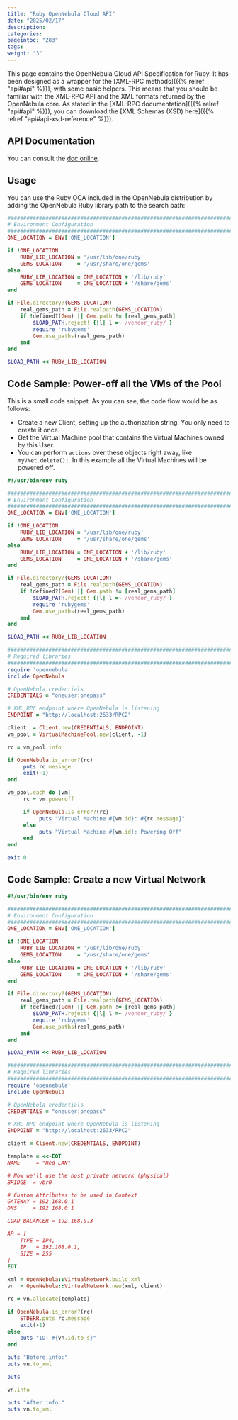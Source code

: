 ```yaml
---
title: "Ruby OpenNebula Cloud API"
date: "2025/02/17"
description:
categories:
pageintoc: "283"
tags:
weight: "3"
---
```


<a id="ruby"></a>

<!--# Ruby OpenNebula Cloud API -->

This page contains the OpenNebula Cloud API Specification for Ruby. It has been designed as a wrapper for the [XML-RPC methods]({{% relref "api#api" %}}), with some basic helpers. This means that you should be familiar with the XML-RPC API and the XML formats returned by the OpenNebula core. As stated in the [XML-RPC documentation]({{% relref "api#api" %}}), you can download the [XML Schemas (XSD) here]({{% relref "api#api-xsd-reference" %}}).

## API Documentation

You can consult the [doc online](https://docs.opennebula.io/doc/6.4/oca/ruby/).

## Usage

You can use the Ruby OCA included in the OpenNebula distribution by adding the OpenNebula Ruby library path to the search path:

```ruby
############################################################################
# Environment Configuration
############################################################################
ONE_LOCATION = ENV['ONE_LOCATION']

if !ONE_LOCATION
    RUBY_LIB_LOCATION = '/usr/lib/one/ruby'
    GEMS_LOCATION     = '/usr/share/one/gems'
else
    RUBY_LIB_LOCATION = ONE_LOCATION + '/lib/ruby'
    GEMS_LOCATION     = ONE_LOCATION + '/share/gems'
end

if File.directory?(GEMS_LOCATION)
    real_gems_path = File.realpath(GEMS_LOCATION)
    if !defined?(Gem) || Gem.path != [real_gems_path]
        $LOAD_PATH.reject! {|l| l =~ /vendor_ruby/ }
        require 'rubygems'
        Gem.use_paths(real_gems_path)
    end
end

$LOAD_PATH << RUBY_LIB_LOCATION
```

## Code Sample: Power-off all the VMs of the Pool

This is a small code snippet. As you can see, the code flow would be as follows:

* Create a new Client, setting up the authorization string. You only need to create it once.
* Get the Virtual Machine pool that contains the Virtual Machines owned by this User.
* You can perform `actions` over these objects right away, like `myVNet.delete();`. In this example all the Virtual Machines will be powered off.

```ruby
#!/usr/bin/env ruby

############################################################################
# Environment Configuration
############################################################################
ONE_LOCATION = ENV['ONE_LOCATION']

if !ONE_LOCATION
    RUBY_LIB_LOCATION = '/usr/lib/one/ruby'
    GEMS_LOCATION     = '/usr/share/one/gems'
else
    RUBY_LIB_LOCATION = ONE_LOCATION + '/lib/ruby'
    GEMS_LOCATION     = ONE_LOCATION + '/share/gems'
end

if File.directory?(GEMS_LOCATION)
    real_gems_path = File.realpath(GEMS_LOCATION)
    if !defined?(Gem) || Gem.path != [real_gems_path]
        $LOAD_PATH.reject! {|l| l =~ /vendor_ruby/ }
        require 'rubygems'
        Gem.use_paths(real_gems_path)
    end
end

$LOAD_PATH << RUBY_LIB_LOCATION

############################################################################
# Required libraries
############################################################################
require 'opennebula'
include OpenNebula

# OpenNebula credentials
CREDENTIALS = "oneuser:onepass"

# XML_RPC endpoint where OpenNebula is listening
ENDPOINT = "http://localhost:2633/RPC2"

client  = Client.new(CREDENTIALS, ENDPOINT)
vm_pool = VirtualMachinePool.new(client, -1)

rc = vm_pool.info

if OpenNebula.is_error?(rc)
     puts rc.message
     exit(-1)
end

vm_pool.each do |vm|
     rc = vm.poweroff

     if OpenNebula.is_error?(rc)
          puts "Virtual Machine #{vm.id}: #{rc.message}"
     else
          puts "Virtual Machine #{vm.id}: Powering Off"
     end
end

exit 0
```

## Code Sample: Create a new Virtual Network

```ruby
#!/usr/bin/env ruby

############################################################################
# Environment Configuration
############################################################################
ONE_LOCATION = ENV['ONE_LOCATION']

if !ONE_LOCATION
    RUBY_LIB_LOCATION = '/usr/lib/one/ruby'
    GEMS_LOCATION     = '/usr/share/one/gems'
else
    RUBY_LIB_LOCATION = ONE_LOCATION + '/lib/ruby'
    GEMS_LOCATION     = ONE_LOCATION + '/share/gems'
end

if File.directory?(GEMS_LOCATION)
    real_gems_path = File.realpath(GEMS_LOCATION)
    if !defined?(Gem) || Gem.path != [real_gems_path]
        $LOAD_PATH.reject! {|l| l =~ /vendor_ruby/ }
        require 'rubygems'
        Gem.use_paths(real_gems_path)
    end
end

$LOAD_PATH << RUBY_LIB_LOCATION

############################################################################
# Required libraries
############################################################################
require 'opennebula'
include OpenNebula

# OpenNebula credentials
CREDENTIALS = "oneuser:onepass"

# XML_RPC endpoint where OpenNebula is listening
ENDPOINT = "http://localhost:2633/RPC2"

client = Client.new(CREDENTIALS, ENDPOINT)

template = <<-EOT
NAME     = "Red LAN"

# Now we'll use the host private network (physical)
BRIDGE  = vbr0

# Custom Attributes to be used in Context
GATEWAY = 192.168.0.1
DNS     = 192.168.0.1

LOAD_BALANCER = 192.168.0.3

AR = [
    TYPE = IP4,
    IP   = 192.168.0.1,
    SIZE = 255
]
EOT

xml = OpenNebula::VirtualNetwork.build_xml
vn  = OpenNebula::VirtualNetwork.new(xml, client)

rc = vn.allocate(template)

if OpenNebula.is_error?(rc)
    STDERR.puts rc.message
    exit(-1)
else
    puts "ID: #{vn.id.to_s}"
end

puts "Before info:"
puts vn.to_xml

puts

vn.info

puts "After info:"
puts vn.to_xml
```
